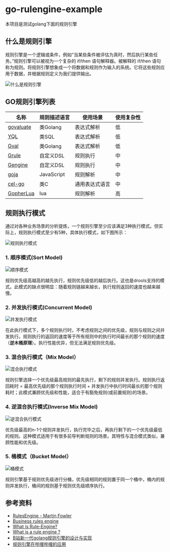 # go-rulengine-example

本项目是测试golang下面的规则引擎

## 什么是规则引擎

规则引擎是一个逻辑或条件，例如“当某些条件被评估为真时，然后执行某些任务。”规则引擎可以被视为一个复杂的 if/then 语句解释器。被解释的 if/then 语句称为规则。将规则引擎想象成一个将数据和规则作为输入的系统。它将这些规则应用于数据，并根据规则定义为我们提供输出。

![什么是规则引擎](docs\rule_egine_1_.svg)

## GO规则引擎列表

| 名称	                                                         | 规则描述语言	    | 使用场景	     | 使用复杂性 |
|-------------------------------------------------------------|------------|-----------|-------|
| [govaluate](https://github.com/Knetic/govaluate)            | 类Golang	   | 表达式解析	    | 低     |
| [YQL](https://github.com/caibirdme/yql)                     | 类SQL	      | 表达式解析	    | 低     |
| [Gval](https://github.com/PaesslerAG/gval)                  | 类Golang	   | 表达式解析	    | 低     |
| [Grule](https://github.com/hyperjumptech/grule-rule-engine) | 自定义DSL     | 规则执行	     | 中     |
| [Gengine](https://github.com/bilibili/gengine)              | 自定义DSL     | 规则执行	     | 中     |
| [goja](https://github.com/dop251/goja)                      | JavaScript | 规则解析	     | 中     |
| [cel-go](https://github.com/google/cel-go)                  | 类C	        | 通用表达式语言		 | 中     |
| [GopherLua](https://github.com/yuin/gopher-lua)             | lua	       | 规则解析	     | 高     |

## 规则执行模式

通过对各种业务场景的分析提炼，一个规则引擎至少应该满足3种执行模式。但实际上，规则执行模式至少有5种，具体执行模式，如下图所示：

![规则执行模式](docs\rule-model.png)

### 1. **顺序模式(Sort Model)**

![顺序模式](docs\sort_model.png)

规则优先级高越高的越先执行，规则优先级低的越后执行。这也是drools支持的模式。此模式的缺点很明显：随着规则链越来越长，执行规则返回的速度也越来越慢。

### 2. **并发执行模式(Concurrent Model)**

![并发执行模式](docs\concurrent_model.png)

在此执行模式下，多个规则执行时，不考虑规则之间的优先级，规则与规则之间并发执行。规则执行的返回的速度等于所有规则中的执行时间最长的那个规则的速度（**逆木桶原理**）。执行性能优异，但无法满足规则优先级。

### 3. **混合执行模式（Mix Model）**

![混合执行模式](docs\mix_model.png)

规则引擎选择一个优先级最高规则的最先执行，剩下的规则并发执行。规则执行返回耗时 = 最高优先级的那个规则执行时间 + 并发执行中执行时间最长的那个规则耗时；此模式兼顾优先级和性能，适合于有豁免规则(或前置规则)的场景。

### 4. **逆混合执行模式(Inverse Mix Model)**

![逆混合执行模式](docs\inverse_mix_model.png)

优先级最高的n-1个规则并发执行，执行完毕之后，再执行剩下的一个优先级最低的规则。这种模式适用于有很多前导判断规则的场景。其特性与混合模式类似，兼顾性能和优先级。

### 5. **桶模式（Bucket Model）**

![桶模式](docs\bucket_model.png)

规则引擎基于规则优先级进行分桶，优先级相同的规则置于同一个桶中，桶内的规则并发执行，桶间的规则基于规则优先级顺序执行。

## 参考资料

- [RulesEngine - Martin Fowler](https://martinfowler.com/bliki/RulesEngine.html)
- [Business rules engine](https://en.wikipedia.org/wiki/Business_rules_engine)
- [What is Rule-Engine?](https://medium.com/@er.rameshkatiyar/what-is-rule-engine-86ea759ad97d)
- [What is a rule engine ?](http://www.mastertheboss.com/bpm/drools/what-is-a-rule-engine/)
- [B站新一代golang规则引擎的设计与实现](https://cloud.tencent.com/developer/news/667806)
- [规则引擎在哔哩哔哩的应用](https://www.biaodianfu.com/bilibili-gengine.html)